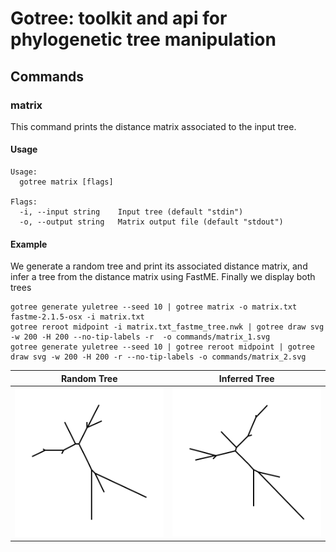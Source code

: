 # Gotree: toolkit and api for phylogenetic tree manipulation

## Commands

### matrix
This command prints the distance matrix associated to the input tree.


#### Usage

```
Usage:
  gotree matrix [flags]

Flags:
  -i, --input string    Input tree (default "stdin")
  -o, --output string   Matrix output file (default "stdout")
```

#### Example

We generate a random tree and print its associated distance matrix, and infer a tree from the distance matrix using FastME. Finally we display both trees

```
gotree generate yuletree --seed 10 | gotree matrix -o matrix.txt
fastme-2.1.5-osx -i matrix.txt
gotree reroot midpoint -i matrix.txt_fastme_tree.nwk | gotree draw svg -w 200 -H 200 --no-tip-labels -r  -o commands/matrix_1.svg
gotree generate yuletree --seed 10 | gotree reroot midpoint | gotree draw svg -w 200 -H 200 -r --no-tip-labels -o commands/matrix_2.svg
```

Random Tree                          | Inferred Tree
-------------------------------------|--------------------------------
![Random tree](matrix_2.svg)         | ![Inferred tree](matrix_1.svg) 
